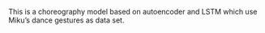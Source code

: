 This is a choreography model based on autoencoder and LSTM which use Miku’s dance gestures as data set.
